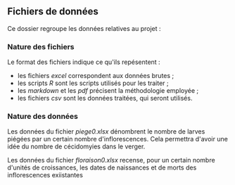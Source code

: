 ## Fichiers de données

Ce dossier regroupe les données relatives au projet :

### Nature des fichiers

Le format des fichiers indique ce qu'ils repésentent :

+ les fichiers *excel* correspondent aux données brutes ;
+ les scripts *R* sont les scripts utilisés pour les traiter ;
+ les *markdown* et les *pdf* précisent la méthodologie employée ;
+ les fichiers *csv* sont les données traitées, qui seront utilisés.

### Nature des données

Les données du fichier *piege0.xlsx* dénombrent le nombre de larves piégées par un certain nombre d'inflorescences. Cela permettra d'avoir une idée du nombre de cécidomyies dans le verger.

Les données du fichier *floraison0.xlsx* recense, pour un certain nombre d'unités de croissances, les dates de naissances et de morts des inflorescences exiistantes
